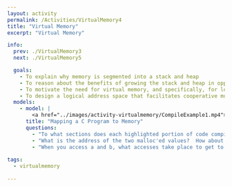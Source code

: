```yaml
---
layout: activity
permalink: /Activities/VirtualMemory4
title: "Virtual Memory"
excerpt: "Virtual Memory"

info:
  prev: ./VirtualMemory3
  next: ./VirtualMemory5

  goals: 
    - To explain why memory is segmented into a stack and heap
    - To reason about the benefits of growing the stack and heap in opposite directions
    - To motivate the need for virtual memory, and specifically, for logical addressing
    - To design a logical address space that facilitates cooperative multitasking
  models:
    - model: |
        <a href="../images/activity-virtualmemory/CompileExample1.mp4"><img src="../images/activity-virtualmemory/CompileExample1-still.png" alt="An example C program that allocates two integers, adds them together, and stores their sum in an uninitialized global variable"></a>
      title: "Mapping a C Program to Memory"
      questions:
        - "To what sections does each highlighted portion of code compile in a C program?"
        - "What is the address of the two malloc'ed values?  How about the integer variables <code>a</code> and <code>b</code>?"
        - "When you access a and b, what accesses take place to get to the heap?"
    
tags:
  - virtualmemory
  
---
```


